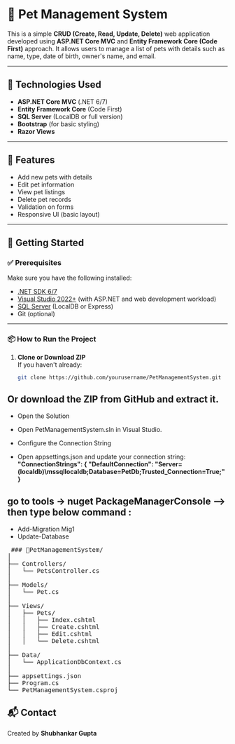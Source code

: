 # 🐾 Pet Management System

This is a simple **CRUD (Create, Read, Update, Delete)** web application developed using **ASP.NET Core MVC** and **Entity Framework Core (Code First)** approach. It allows users to manage a list of pets with details such as name, type, date of birth, owner's name, and email.

---

## 🔧 Technologies Used

- **ASP.NET Core MVC** (.NET 6/7)
- **Entity Framework Core** (Code First)
- **SQL Server** (LocalDB or full version)
- **Bootstrap** (for basic styling)
- **Razor Views**

---

## 🐶 Features

- Add new pets with details
- Edit pet information
- View pet listings
- Delete pet records
- Validation on forms
- Responsive UI (basic layout)

---

## 🚀 Getting Started

### ✅ Prerequisites

Make sure you have the following installed:

- [.NET SDK 6/7](https://dotnet.microsoft.com/en-us/download)
- [Visual Studio 2022+](https://visualstudio.microsoft.com/) (with ASP.NET and web development workload)
- [SQL Server](https://www.microsoft.com/en-us/sql-server/sql-server-downloads) (LocalDB or Express)
- Git (optional)

---

### 📦 How to Run the Project

1. **Clone or Download ZIP**  
   If you haven't already:
   ```bash
   git clone https://github.com/yourusername/PetManagementSystem.git

   
## Or download the ZIP from GitHub and extract it.

- Open the Solution
- Open PetManagementSystem.sln in Visual Studio.

- Configure the Connection String
- Open appsettings.json and update your connection string:
**"ConnectionStrings": {
  "DefaultConnection": "Server=(localdb)\\mssqllocaldb;Database=PetDb;Trusted_Connection=True;"
}**

## go to tools -> nuget PackageManagerConsole --> then type below command :
- Add-Migration Mig1
- Update-Database


<pre> ### 🐾PetManagementSystem/
│
├── Controllers/
│   └── PetsController.cs
│
├── Models/
│   └── Pet.cs
│
├── Views/
│   ├── Pets/
│   │   ├── Index.cshtml
│   │   ├── Create.cshtml
│   │   ├── Edit.cshtml
│   │   └── Delete.cshtml
│
├── Data/
│   └── ApplicationDbContext.cs
│
├── appsettings.json
├── Program.cs
└── PetManagementSystem.csproj  </pre>

## 📬 Contact
Created by **Shubhankar Gupta**
